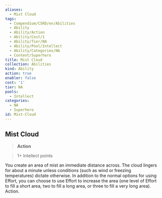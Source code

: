 ```yaml
---
aliases:
  - Mist Cloud
tags:
  - Compendium/CSRD/en/Abilities
  - Ability
  - Ability/Action
  - Ability/Cost/1
  - Ability/Tier/NA
  - Ability/Pool/Intellect
  - Ability/Categories/NA
  - Content/Superhero
title: Mist Cloud
collection: Abilities
kind: Ability
action: true
enabler: false
cost: '1'
tier: NA
pools:
  - Intellect
categories:
  - NA
  - Superhero
id: Mist-Cloud
---
```

## Mist Cloud    
>**Action**    
>1+ Intellect points  
    
You create an area of mist an immediate distance across. The cloud lingers for about a minute unless conditions (such as wind or freezing temperatures) dictate otherwise. In addition to the normal options for using Effort, you can choose to use Effort to increase the area (one level of Effort to fill a short area, two to fill a long area, or three to fill a very long area). Action.
